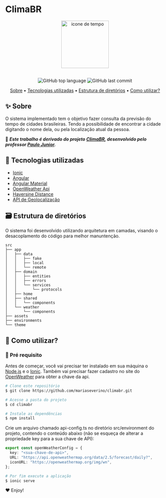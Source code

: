 # ClimaBR

<div align="center">
<img alt="icone de tempo" src="src/assets/icon/favicon.png" width="150px">
</div>
<br>

<div align="center">
  <p>
    <img alt="GitHub top language" src="https://img.shields.io/github/languages/top/mariaseverino/climabr?color=6799EA&logoColor=6799EA&style=for-the-badge">
    <img alt="GitHub last commit" src="https://img.shields.io/github/last-commit/mariaseverino/climabr?color=6799EA&logoColor=6799EA&style=for-the-badge">
  </p>
</div>

<p align="center">
 <a href="Sobre">Sobre</a> •
 <a href="Tecnologias utilizadas">Tecnologias utilizadas</a> •
 <a href="Estrutura de Diretorios">Estrutura de diretórios</a> •
 <a href="Como utilizar?">Como utilizar?</a>
</p>

## ✨ Sobre

O sistema implementado tem o objetivo fazer consulta da previsão do tempo de cidades brasileiras. Tendo a possibilidade de encontrar a cidade digitando o nome dela, ou pela localização atual da pessoa.

📌 **_Este trabalho é derivado do projeto [ClimaBR](https://github.com/ufla-gcc132/climabr), desenvolvido pelo professor [Paulo Junior](https://github.com/paulojunior-ufla)._**

## 🚀 Tecnologias utilizadas

- [Ionic](https://ionicframework.com/)
- [Angular](https://angular.io/)
- [Angular Material](https://material.angular.io/)
- [OpenWeather Api](https://openweathermap.org/api)
- [Haversine Distance](https://github.com/dcousens/haversine-distance)
- [API de Geolocalização](https://github.com/ng-web-apis/geolocation)

## 🗃️ Estrutura de diretórios

O sistema foi desenvolvido utilizando arquitetura em camadas, visando o desacoplamento do código para melhor manuntenção.

```
src
├── app
│   ├── data
│   │   ├── fake
│   │   ├── local
│   │   └── remote
│   ├── domain
│   │   ├── entities
│   │   ├── errors
│   │   └── services
│   │       └── protocols
│   ├── home
│   ├── shared
│   │   └── components
│   └── weather
│       └── components
├── assets
├── environments
└── theme
```

## 🤔 Como utilizar?

### 🚨 Pré requisito

Antes de começar, você vai precisar ter instalado em sua máquina o [Node.js](https://nodejs.org/) e o [Ionic](https://ionicframework.com/). Também vai precisar fazer cadastro no site do [OpenWeather](https://openweathermap.org/api) para obter a chave da api.

```bash
# Clone este repositório
$ git clone https://github.com/mariaseverino/climabr.git

# Acesse a pasta do projeto
$ cd climabr

# Instale as dependências
$ npm install
```

Crie um arquivo chamado api-config.ts no diretório src/environment do projeto, contendo o conteúdo abaixo (não se esqueça de alterar a propriedade key para a sua chave de API):

```ts
export const openWeatherConfig = {
  key: "<sua-chave-de-api>",
  URL: "https://api.openweathermap.org/data/2.5/forecast/daily?",
  iconURL: "https://openweathermap.org/img/wn",
};
```

```bash
# Por fim execute a aplicação
$ ionic serve
```

♥ Enjoy!
